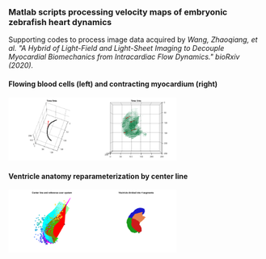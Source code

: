 ### Matlab scripts processing velocity maps of embryonic zebrafish heart dynamics
Supporting codes to process image data acquired by *Wang, Zhaoqiang, et al. "A Hybrid of Light-Field and Light-Sheet Imaging to Decouple Myocardial Biomechanics from Intracardiac Flow Dynamics." bioRxiv (2020).*
 
 
#### Flowing blood cells (left) and contracting myocardium (right) 
<img src="https://github.com/aaronzq/cardiac/blob/main/example/blood_velocity.gif?raw=true" width=33% height=33%><img src="https://github.com/aaronzq/cardiac/blob/main/example/myocardial_velocity_xy.gif?raw=true" width=33% height=33%>

#### Ventricle anatomy reparameterization by center line
<img src="https://github.com/aaronzq/cardiac/blob/main/example/blood_center_line.png?raw=true" width=33% height=33%><img src="https://github.com/aaronzq/cardiac/blob/main/example/ventricle_in_segments.png?raw=true" width=33% height=33%>
